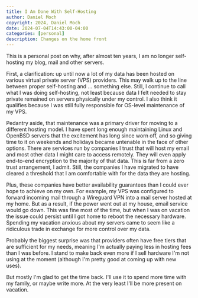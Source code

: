 ```yaml
---
title: I Am Done With Self-Hosting
author: Daniel Moch
copyright: 2024, Daniel Moch
date: 2024-07-04T14:43:00-04:00
categories: [personal]
description: Changes on the home front
---
```

This is a personal post on why, after almost ten years, I am no
longer self-hosting my blog, mail and other servers.

First, a clarification: up until now a lot of my data has been
hosted on various virtual private server (VPS) providers.
This may walk up to the line between proper self-hosting and ...
something else.
Still, I continue to call what I was doing self-hosting, not least
because data I felt needed to stay private remained on servers
physically under my control.
I also think it qualifies because I was still fully responsible for
OS-level maintenance of my VPS.

Pedantry aside, that maintenance was a primary driver for moving
to a different hosting model.
I have spent long enough maintaining Linux and OpenBSD servers that
the excitement has long since worn off, and so giving time to it
on weekends and holidays became untenable in the face of other
options.
There are services run by companies I trust that will host my email
and most other data I might care to access remotely.
They will even apply end-to-end encryption to the majority of that
data.
This is far from a zero trust arrangement, I admit.
Still, the companies I have migrated to have cleared a threshold
that I am comfortable with for the data they are hosting.

Plus, these companies have better availability guarantees than I
could ever hope to achieve on my own.
For example, my VPS was configured to forward incoming mail through
a Wireguard VPN into a mail server hosted at my home.
But as a result, if the power went out at my house, email service
would go down.
This was fine most of the time, but when I was on vacation the issue
could persist until I got home to reboot the necessary hardware.
Spending my vacation anxious about my servers came to seem like a
ridiculous trade in exchange for more control over my data.

Probably the biggest surprise was that providers often have free
tiers that are sufficient for my needs, meaning I'm actually paying
less in hosting fees than I was before.
I stand to make back even more if I sell hardware I'm not using at
the moment (although I'm pretty good at coming up with new uses).

But mostly I'm glad to get the time back.
I'll use it to spend more time with my family, or maybe write more.
At the very least I'll be more present on vacation.
